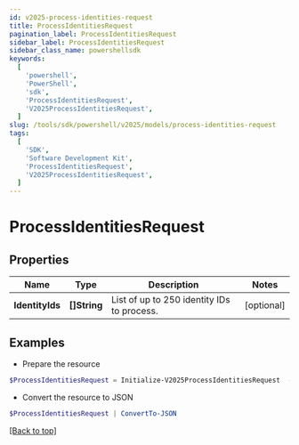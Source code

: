 ```yaml
---
id: v2025-process-identities-request
title: ProcessIdentitiesRequest
pagination_label: ProcessIdentitiesRequest
sidebar_label: ProcessIdentitiesRequest
sidebar_class_name: powershellsdk
keywords:
  [
    'powershell',
    'PowerShell',
    'sdk',
    'ProcessIdentitiesRequest',
    'V2025ProcessIdentitiesRequest',
  ]
slug: /tools/sdk/powershell/v2025/models/process-identities-request
tags:
  [
    'SDK',
    'Software Development Kit',
    'ProcessIdentitiesRequest',
    'V2025ProcessIdentitiesRequest',
  ]
---
```


# ProcessIdentitiesRequest

## Properties

| Name | Type | Description | Notes |
| --- | --- | --- | --- |
| **IdentityIds** | **[]String** | List of up to 250 identity IDs to process. | [optional] |

## Examples

- Prepare the resource

```powershell
$ProcessIdentitiesRequest = Initialize-V2025ProcessIdentitiesRequest  -IdentityIds null
```

- Convert the resource to JSON

```powershell
$ProcessIdentitiesRequest | ConvertTo-JSON
```

[[Back to top]](#)
